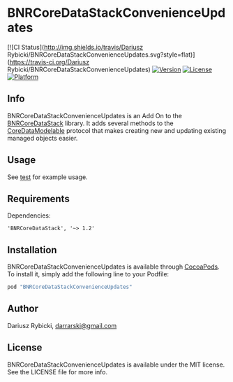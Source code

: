 # BNRCoreDataStackConvenienceUpdates

[![CI Status](http://img.shields.io/travis/Dariusz Rybicki/BNRCoreDataStackConvenienceUpdates.svg?style=flat)](https://travis-ci.org/Dariusz Rybicki/BNRCoreDataStackConvenienceUpdates)
[![Version](https://img.shields.io/cocoapods/v/BNRCoreDataStackConvenienceUpdates.svg?style=flat)](http://cocoapods.org/pods/BNRCoreDataStackConvenienceUpdates)
[![License](https://img.shields.io/cocoapods/l/BNRCoreDataStackConvenienceUpdates.svg?style=flat)](http://cocoapods.org/pods/BNRCoreDataStackConvenienceUpdates)
[![Platform](https://img.shields.io/cocoapods/p/BNRCoreDataStackConvenienceUpdates.svg?style=flat)](http://cocoapods.org/pods/BNRCoreDataStackConvenienceUpdates)

## Info

BNRCoreDataStackConvenienceUpdates is an Add On to the [BNRCoreDataStack](https://github.com/bignerdranch/CoreDataStack) library. It adds several methods to the [CoreDataModelable](Pod/CoreDataModelable.swift) protocol that makes creating new and updating existing managed objects easier.

## Usage

See [test](Example/Tests/CoreDataModelableTests.swift) for example usage.

## Requirements

Dependencies:

```
'BNRCoreDataStack', '~> 1.2'
```

## Installation

BNRCoreDataStackConvenienceUpdates is available through [CocoaPods](http://cocoapods.org). To install
it, simply add the following line to your Podfile:

```ruby
pod "BNRCoreDataStackConvenienceUpdates"
```

## Author

Dariusz Rybicki, darrarski@gmail.com

## License

BNRCoreDataStackConvenienceUpdates is available under the MIT license. See the LICENSE file for more info.
